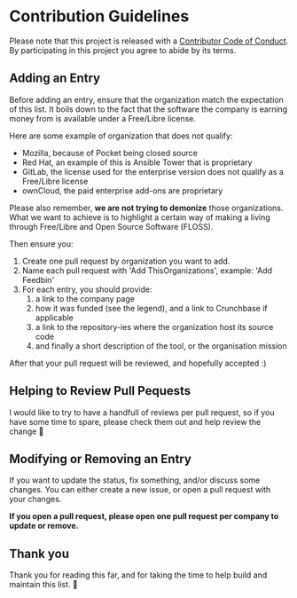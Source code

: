 # Contribution Guidelines

Please note that this project is released with a [Contributor Code of
Conduct](code-of-conduct.md). By participating in this project you agree to
abide by its terms.

## Adding an Entry

Before adding an entry, ensure that the organization match the expectation of
this list. It boils down to the fact that the software the company is earning
money from is available under a Free/Libre license.

Here are some example of organization that does not qualify:

- Mozilla, because of Pocket being closed source
- Red Hat, an example of this is Ansible Tower that is proprietary
- GitLab, the license used for the enterprise version does not qualify as a
  Free/Libre license
- ownCloud, the paid enterprise add-ons are proprietary

Please also remember, **we are not trying to demonize** those organizations.
What we want to achieve is to highlight a certain way of making a living
through Free/Libre and Open Source Software (FLOSS).

Then ensure you:

1. Create one pull request by organization you want to add.
2. Name each pull request with 'Add ThisOrganizations', example: 'Add Feedbin'
3. For each entry, you should provide:
   1. a link to the company page
   2. how it was funded (see the legend), and a link to Crunchbase if applicable
   3. a link to the repository-ies where the organization host its source code
   4. and finally a short description of the tool, or the organisation mission

After that your pull request will be reviewed, and hopefully accepted :)

## Helping to Review Pull Pequests

I would like to try to have a handfull of reviews per pull request, so if you
have some time to spare, please check them out and help review the change
:pray:

## Modifying or Removing an Entry

If you want to update the status, fix something, and/or discuss some changes.
You can either create a new issue, or open a pull request with your changes.

**If you open a pull request, please open one pull request per company to
update or remove.**

## Thank you

Thank you for reading this far, and for taking the time to help build and
maintain this list. :pray:

